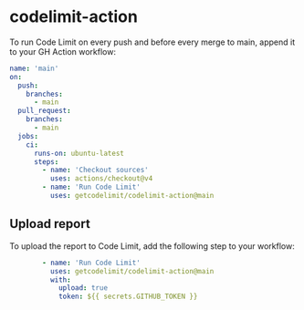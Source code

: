 # codelimit-action

To run Code Limit on every push and before every merge to main, append it to your GH Action workflow:

```yaml
name: 'main'
on:
  push:
    branches: 
      - main
  pull_request:
    branches: 
      - main
  jobs:
    ci:
      runs-on: ubuntu-latest
      steps:
        - name: 'Checkout sources'
          uses: actions/checkout@v4
        - name: 'Run Code Limit'
          uses: getcodelimit/codelimit-action@main
```

## Upload report

To upload the report to Code Limit, add the following step to your workflow:

```yaml
        - name: 'Run Code Limit'
          uses: getcodelimit/codelimit-action@main
          with:
            upload: true
            token: ${{ secrets.GITHUB_TOKEN }}
```